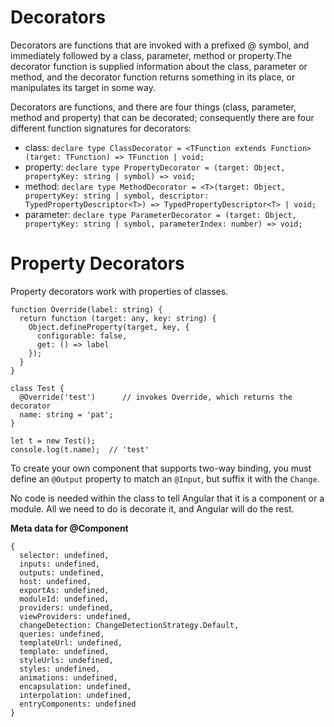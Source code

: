 # Decorators
Decorators are functions that are invoked with a prefixed @ symbol, and immediately followed by a class, parameter, method or property.The decorator function is supplied information about the class, parameter or method, and the decorator function returns something in its place, or manipulates its target in some way.

Decorators are functions, and there are four things (class, parameter, method and property) that can be decorated; consequently there are four different function signatures for decorators:

- class: `declare type ClassDecorator = <TFunction extends Function>(target: TFunction) => TFunction | void;`
- property: `declare type PropertyDecorator = (target: Object, propertyKey: string | symbol) => void;`
- method: `declare type MethodDecorator = <T>(target: Object, propertyKey: string | symbol, descriptor: TypedPropertyDescriptor<T>) => TypedPropertyDescriptor<T> | void;`
- parameter: `declare type ParameterDecorator = (target: Object, propertyKey: string | symbol, parameterIndex: number) => void;`

# Property Decorators

Property decorators work with properties of classes.

```
function Override(label: string) {
  return function (target: any, key: string) {
    Object.defineProperty(target, key, { 
      configurable: false,
      get: () => label
    });
  }
}

class Test {
  @Override('test')      // invokes Override, which returns the decorator
  name: string = 'pat';
}

let t = new Test();
console.log(t.name);  // 'test'
```

To create your own component that supports two-way binding, you must define an `@Output` property to match an `@Input`, but suffix it with the `Change`. 



No code is needed within the class to tell Angular that it is a component or a module. All we need to do is decorate it, and Angular will do the rest.



**Meta data for @Component**

```
{
  selector: undefined,
  inputs: undefined,
  outputs: undefined,
  host: undefined,
  exportAs: undefined,
  moduleId: undefined,
  providers: undefined,
  viewProviders: undefined,
  changeDetection: ChangeDetectionStrategy.Default,
  queries: undefined,
  templateUrl: undefined,
  template: undefined,
  styleUrls: undefined,
  styles: undefined,
  animations: undefined,
  encapsulation: undefined,
  interpolation: undefined,
  entryComponents: undefined
}
```

